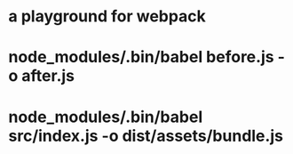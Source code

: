# a playground for webpack
# node_modules/.bin/babel before.js -o after.js
# node_modules/.bin/babel src/index.js -o dist/assets/bundle.js